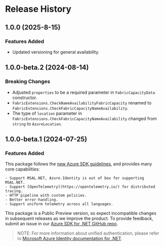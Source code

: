 # Release History

## 1.0.0 (2025-8-15)

### Features Added

- Updated versioning for general availability.

## 1.0.0-beta.2 (2024-08-14)

### Breaking Changes

- Adjusted `properties` to be a required parameter in `FabricCapacityData` constructor.
- `FabricExtensions.CheckNameAvailabilityFabricCapacity` renamed to `FabricExtensions.CheckFabricCapacityNameAvailability`.
- The type of `location` parameter in `FabricExtensions.CheckFabricCapacityNameAvailability` changed from `string` to `AzureLocation`.

## 1.0.0-beta.1 (2024-07-25)

### Features Added

This package follows the [new Azure SDK guidelines](https://azure.github.io/azure-sdk/general_introduction.html), and provides many core capabilities:

    - Support MSAL.NET, Azure.Identity is out of box for supporting MSAL.NET.
    - Support [OpenTelemetry](https://opentelemetry.io/) for distributed tracing.
    - HTTP pipeline with custom policies.
    - Better error-handling.
    - Support uniform telemetry across all languages.

This package is a Public Preview version, so expect incompatible changes in subsequent releases as we improve the product. To provide feedback, submit an issue in our [Azure SDK for .NET GitHub repo](https://github.com/Azure/azure-sdk-for-net/issues).

> NOTE: For more information about unified authentication, please refer to [Microsoft Azure Identity documentation for .NET](https://learn.microsoft.com/dotnet/api/overview/azure/identity-readme?view=azure-dotnet).
